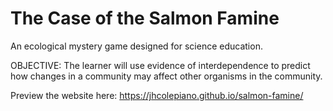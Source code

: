 # The Case of the Salmon Famine

An ecological mystery game designed for science education. 

OBJECTIVE: The learner will use evidence of interdependence to predict how changes in a community may affect other organisms in the community.

Preview the website here: https://jhcolepiano.github.io/salmon-famine/

